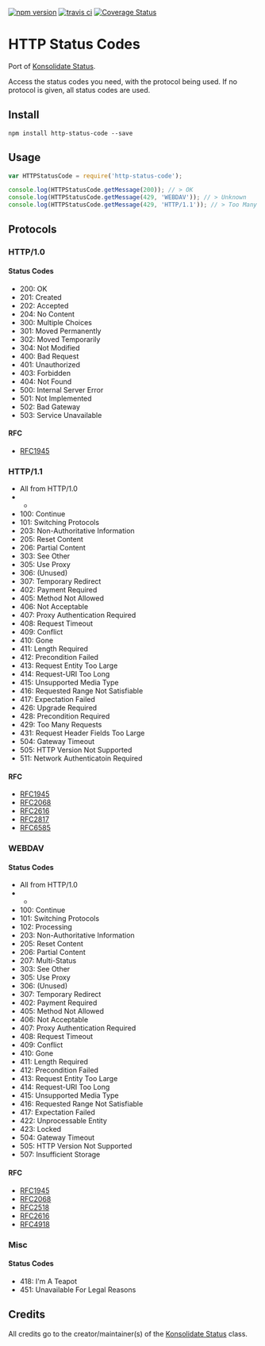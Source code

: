 [![npm version](https://badge.fury.io/js/http-status-code.svg)](http://badge.fury.io/js/http-status-code)
[![travis ci](https://api.travis-ci.org/daanvanham/http-status-code.svg)](https://travis-ci.org/daanvanham/http-status-code)
[![Coverage Status](https://coveralls.io/repos/daanvanham/http-status-code/badge.svg)](https://coveralls.io/r/daanvanham/http-status-code)

# HTTP Status Codes
Port of [Konsolidate Status](https://github.com/konfirm/konsolidate_hacklang/blob/master/core/status.hh).

Access the status codes you need, with the protocol being used. If no protocol is given, all status codes are used.

## Install
```
npm install http-status-code --save
```

## Usage
```javascript
var HTTPStatusCode = require('http-status-code');

console.log(HTTPStatusCode.getMessage(200)); // > OK
console.log(HTTPStatusCode.getMessage(429, 'WEBDAV')); // > Unknown
console.log(HTTPStatusCode.getMessage(429, 'HTTP/1.1')); // > Too Many Request
```

## Protocols

### HTTP/1.0

#### Status Codes
- 200: OK
- 201: Created
- 202: Accepted
- 204: No Content
- 300: Multiple Choices
- 301: Moved Permanently
- 302: Moved Temporarily
- 304: Not Modified
- 400: Bad Request
- 401: Unauthorized
- 403: Forbidden
- 404: Not Found
- 500: Internal Server Error
- 501: Not Implemented
- 502: Bad Gateway
- 503: Service Unavailable

#### RFC
- [RFC1945](http://tools.ietf.org/html/rfc1945)

### HTTP/1.1
- All from HTTP/1.0
- +
- 100: Continue
- 101: Switching Protocols
- 203: Non-Authoritative Information
- 205: Reset Content
- 206: Partial Content
- 303: See Other
- 305: Use Proxy
- 306: (Unused)
- 307: Temporary Redirect
- 402: Payment Required
- 405: Method Not Allowed
- 406: Not Acceptable
- 407: Proxy Authentication Required
- 408: Request Timeout
- 409: Conflict
- 410: Gone
- 411: Length Required
- 412: Precondition Failed
- 413: Request Entity Too Large
- 414: Request-URI Too Long
- 415: Unsupported Media Type
- 416: Requested Range Not Satisfiable
- 417: Expectation Failed
- 426: Upgrade Required
- 428: Precondition Required
- 429: Too Many Requests
- 431: Request Header Fields Too Large
- 504: Gateway Timeout
- 505: HTTP Version Not Supported
- 511: Network Authenticatoin Required

#### RFC
- [RFC1945](http://tools.ietf.org/html/rfc1945)
- [RFC2068](http://tools.ietf.org/html/rfc2068)
- [RFC2616](http://tools.ietf.org/html/rfc2616)
- [RFC2817](http://tools.ietf.org/html/rfc2817)
- [RFC6585](http://tools.ietf.org/html/rfc6585)

### WEBDAV

#### Status Codes
- All from HTTP/1.0
- +
- 100: Continue
- 101: Switching Protocols
- 102: Processing
- 203: Non-Authoritative Information
- 205: Reset Content
- 206: Partial Content
- 207: Multi-Status
- 303: See Other
- 305: Use Proxy
- 306: (Unused)
- 307: Temporary Redirect
- 402: Payment Required
- 405: Method Not Allowed
- 406: Not Acceptable
- 407: Proxy Authentication Required
- 408: Request Timeout
- 409: Conflict
- 410: Gone
- 411: Length Required
- 412: Precondition Failed
- 413: Request Entity Too Large
- 414: Request-URI Too Long
- 415: Unsupported Media Type
- 416: Requested Range Not Satisfiable
- 417: Expectation Failed
- 422: Unprocessable Entity
- 423: Locked
- 504: Gateway Timeout
- 505: HTTP Version Not Supported
- 507: Insufficient Storage

#### RFC
- [RFC1945](http://tools.ietf.org/html/rfc1945)
- [RFC2068](http://tools.ietf.org/html/rfc2068)
- [RFC2518](http://tools.ietf.org/html/rfc2518)
- [RFC2616](http://tools.ietf.org/html/rfc2616)
- [RFC4918](http://tools.ietf.org/html/rfc4918)

### Misc

#### Status Codes
- 418: I'm A Teapot
- 451: Unavailable For Legal Reasons

## Credits
All credits go to the creator/maintainer(s) of the [Konsolidate Status](https://github.com/konfirm/konsolidate_hacklang/blob/master/core/status.hh) class.
